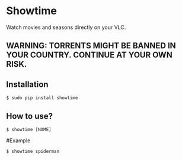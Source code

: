 Showtime
========

Watch movies and seasons directly on your VLC.


## WARNING: TORRENTS MIGHT BE BANNED IN YOUR COUNTRY. CONTINUE AT YOUR OWN RISK.


Installation
------------

```
$ sudo pip install showtime
```

How to use?
-----------

```
$ showtime [NAME]
```

#Example

```
$ showtime spiderman
```
